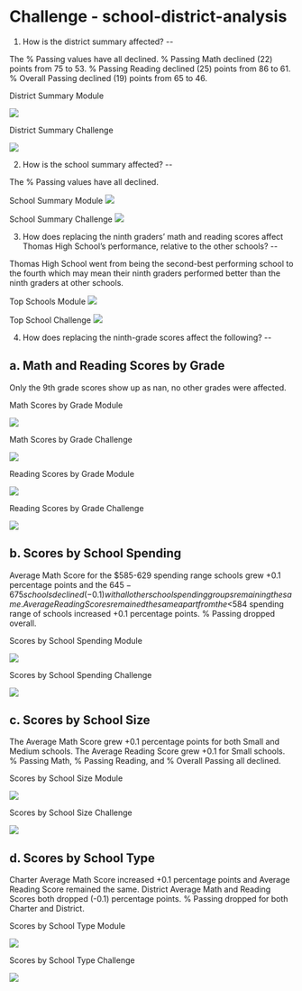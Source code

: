 # Challenge - school-district-analysis

1.	How is the district summary affected?
--

The % Passing values have all declined. % Passing Math declined (22) points from 75 to 53. % Passing Reading declined (25) points from 86 to 61. % Overall Passing declined (19) points from 65 to 46. 

District Summary Module 

![](Images/district_summary_mod.png)

District Summary Challenge

![](Images/district_summary_cha.png)

2.	How is the school summary affected?
--

The % Passing values have all declined.

School Summary Module
![](Images/school_summary_mod.png)

School Summary Challenge
![](Images/school_summary_cha.png)

3.	How does replacing the ninth graders’ math and reading scores affect Thomas High School’s performance, relative to the other schools?
--

Thomas High School went from being the second-best performing school to the fourth which may mean their ninth graders performed better than the ninth graders at other schools. 

Top Schools Module
![](Images/top_schools_mod.png)

Top School Challenge
![](Images/top_schools_cha.png)

4.	How does replacing the ninth-grade scores affect the following?
--

a.	Math and Reading Scores by Grade
--

Only the 9th grade scores show up as nan, no other grades were affected.

Math Scores by Grade Module

![](Images/math_scores_by_grade_mod.png)

Math Scores by Grade Challenge

![](Images/math_scores_by_grade_cha.png)

Reading Scores by Grade Module

![](Images/reading_scores_by_grade_mod.png)

Reading Scores by Grade Challenge

![](Images/reading_scores_by_grade_cha.png)

b.	Scores by School Spending
--
Average Math Score for the $585-629 spending range schools grew +0.1 percentage points and the $645-675 schools declined (-0.1) with all other school spending groups remaining the same. Average Reading Scores remained the same apart from the <$584 spending range of schools increased +0.1 percentage points. % Passing dropped overall.

Scores by School Spending Module

![](Images/scores_by_school_spending_mod.png)
 
Scores by School Spending Challenge

![](Images/scores_by_school_spending_cha.png)

c.	Scores by School Size
--

The Average Math Score grew +0.1 percentage points for both Small and Medium schools. The Average Reading Score grew +0.1 for Small schools. % Passing Math, % Passing Reading, and % Overall Passing all declined.  

Scores by School Size Module

![](Images/scores_by_school_size_mod.png)

Scores by School Size Challenge

![](Images/scores_by_school_size_cha.png)

d.	Scores by School Type
--

Charter Average Math Score increased +0.1 percentage points and Average Reading Score remained the same. District Average Math and Reading Scores both dropped (-0.1) percentage points. % Passing dropped for both Charter and District.

Scores by School Type Module

![](Images/scores_by_school_type_mod.png)

Scores by School Type Challenge

![](Images/scores_by_school_type_cha.png)
